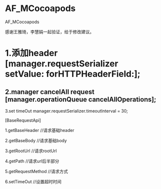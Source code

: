 # AF_MCocoapods
AF_MCocoapods

感谢王雅琦，李慧娟一起验证，给于修改建议。

1.添加header		[manager.requestSerializer setValue: forHTTPHeaderField:];
===
2.manager  cancelAll request		[manager.operationQueue cancelAllOperations];	
---
3.set timeOut		manager.requestSerializer.timeoutInterval = 30;


[BaseRequestApi]

1.getBaseHeader     //请求基础header

2.getBaseBody       //请求基础body

3.getRootUrl				//请求rootUrl

4.getPath           //请求url后半部分

5.getRequestMethod  //请求方式

6.setTimeOut				//设置超时时间
